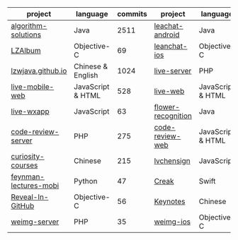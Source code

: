 | project | language | commits|project|language|commits|
| ------------- | ------------- |---- |---|---|----|
|[algorithm-solutions](https://github.com/lzwjava/algorithm-solutions)| Java | 2511 |[leachat-android](https://github.com/lzwjava/leanchat-android) | Java | 412|
|[LZAlbum](https://github.com/lzwjava/LZAlbum) |Objective-C |69|[leanchat-ios](https://github.com/lzwjava/leanchat-ios) | Objective-C | 556|
|[lzwjava.github.io](https://github.com/lzwjava/lzwjava.github.io)| Chinese & English | 1024|[live-server](https://github.com/lzwjava/live-server) | PHP|660|
|[live-mobile-web](https://github.com/lzwjava/live-mobile-web) |JavaScript & HTML| 528 |[live-web](https://github.com/lzwjava/live-web) |JavaScript & HTML| 140|
|[live-wxapp](https://github.com/lzwjava/live-wxapp)|JavaScript|63|[flower-recognition](https://github.com/lzwjava/flower-recognition)|Java|33|
|[code-review-server](https://github.com/lzwjava/code-review-server)|PHP| 275 |[code-review-web](https://github.com/lzwjava/code-review-web)|JavaScript & HTML| 302|
| [curiosity-courses](https://github.com/lzwjava/curiosity-courses)|Chinese|215|[lvchensign](https://github.com/lzwjava/lvchensign)|JavaScript|40|
| [feynman-lectures-mobi](https://github.com/lzwjava/feynman-lectures-mobi) |Python|47| [Creak](https://github.com/lzwjava/Creak)|Swift|49|
|[Reveal-In-GitHub](https://github.com/lzwjava/Reveal-In-GitHub) |Objective-C|56| [Keynotes](https://github.com/lzwjava/Keynotes)|Chinese |32|
|[weimg-server](https://github.com/lzwjava/weimg-server)|PHP|35|[weimg-ios](https://github.com/lzwjava/weimg-ios)|Objective-C|77|

